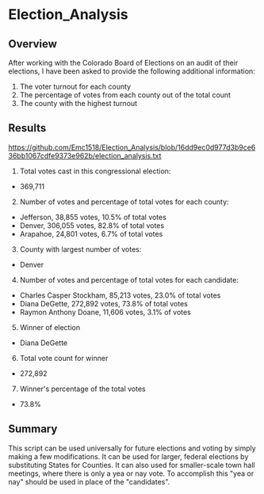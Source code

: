 # Election_Analysis
## **Overview**
After working with the Colorado Board of Elections on an audit of their elections, I have been asked to provide the following additional information:

1. The voter turnout for each county
2. The percentage of votes from each county out of the total count
3. The county with the highest turnout

## **Results**

https://github.com/Emc1518/Election_Analysis/blob/16dd9ec0d977d3b9ce636bb1067cdfe9373e962b/election_analysis.txt

1. Total votes cast in this congressional election:

- 369,711

2. Number of votes and percentage of total votes for each county:

- Jefferson, 38,855 votes, 10.5% of total votes
- Denver, 306,055 votes, 82.8% of total votes
- Arapahoe, 24,801 votes, 6.7% of total votes

3. County with largest number of votes:

- Denver

4. Number of votes and percentage of total votes for each candidate:
- Charles Casper Stockham, 85,213 votes, 23.0% of total votes
- Diana DeGette, 272,892 votes, 73.8% of total votes
- Raymon Anthony Doane, 11,606 votes, 3.1% of votes

5. Winner of election
- Diana DeGette

6. Total vote count for winner
- 272,892

7. Winner's percentage of the total votes
- 73.8%


## **Summary** 

This script can be used universally for future elections and voting by simply making a few modifications. It can be used for larger, federal elections by substituting States for Counties. It can also used for smaller-scale town hall meetings, where there is only a yea or nay vote. To accomplish this "yea or nay" should be used in place of the "candidates".
